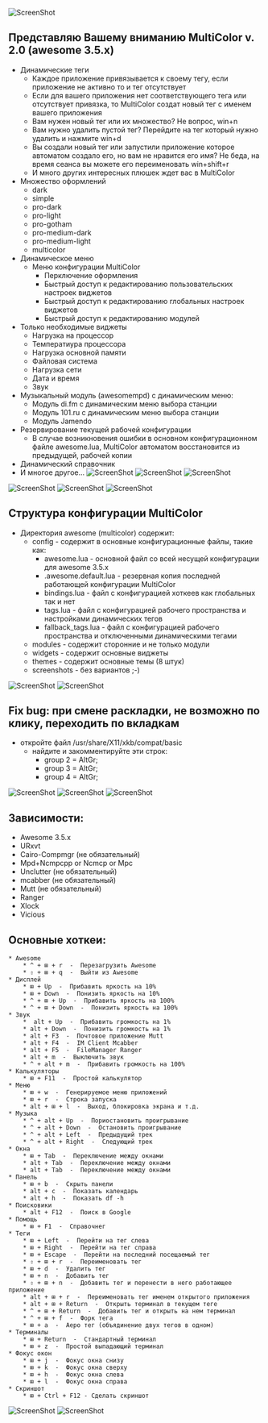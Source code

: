 ![ScreenShot](https://bitbucket.org/enlab/screenshots/raw/master/awesomewm.png)
## Представляю Вашему вниманию MultiColor v. 2.0 (awesome 3.5.x)
* Динамические теги
	* Каждое приложение привязывается к своему тегу, если приложение не активно то и тег отсутствует
	* Если для вашего приложения нет соответствующего тега или отсутствует привязка, то MultiColor создат новый тег с именем вашего приложения
	* Вам нужен новый тег или их множество? Не вопрос, win+n
	* Вам нужно удалить пустой тег? Перейдите на тег который нужно удалить и нажмите win+d
	* Вы создали новый тег или запустили приложение которое автоматом создало его, но вам не нравится его имя? Не беда, на время сеанса вы можете его переименовать win+shift+r
	* И много других интересных плюшек ждет вас в MultiColor
* Множество оформлений
	* dark
	* simple
	* pro-dark
	* pro-light
	* pro-gotham
	* pro-medium-dark
	* pro-medium-light
	* multicolor
* Динамическое меню
	* Меню конфигурации MultiColor
		* Перключение оформления
		* Быстрый доступ к редактированию пользовательских настроек виджетов
		* Быстрый доступ к редактированию глобальных настроек виджетов
		* Быстрый доступ к редактированию модулей
* Только необходимые виджеты
	* Нагрузка на процессор
	* Температиура процессора
	* Нагрузка основной памяти
	* Файловая система
	* Нагрузка сети
	* Дата и время
	* Звук
* Музыкальный модуль (awesomempd) с динамическим меню:
	* Модуль di.fm с динамическим меню выбора станции
	* Модуль 101.ru с динамическим меню выбора станции
	* Модуль Jamendo
* Резервирование текущей рабочей конфигурации
	* В случае возникновения ошибки в основном конфигурационном файле awesome.lua, MultiColor автоматом восстановится из предыдущей, рабочей копии
* Динамический справочник
* И многое другое...
![ScreenShot](https://bitbucket.org/enlab/screenshots/raw/master/2016-03-27-153857_1920x1080_scrot.png)
![ScreenShot](https://bitbucket.org/enlab/screenshots/raw/master/2016-03-27-153943_1920x1080_scrot.png)
![ScreenShot](https://bitbucket.org/enlab/screenshots/raw/master/2016-03-27-153926_1920x1080_scrot.png)

![ScreenShot](https://bitbucket.org/enlab/screenshots/raw/master/2016-03-18-185402_1920x1080_scrot.png)
![ScreenShot](https://bitbucket.org/enlab/screenshots/raw/master/2016-03-18-164408_1920x1080_scrot.png)
![ScreenShot](https://bitbucket.org/enlab/screenshots/raw/master/2016-03-18-164428_1920x1080_scrot.png)

## Структура конфигурации MultiColor
* Директория awesome (multicolor) содержит:
    * config - содержит в основные конфигурационные файлы, такие как:
        * awesome.lua - основной файл со всей несущей конфигурации для awesome 3.5.x
        * .awesome.default.lua - резервная копия последней работающей конфигурации MultiColor
        * bindings.lua - файл с конфигурацией хоткеев как глобальных так и нет
        * tags.lua - файл с конфигурацией рабочего пространства и настройками динамических тегов
        * fallback_tags.lua - файл с конфигурацией рабочего пространства и отключенными динамическими тегами
    * modules - содержит сторонние и не только модули
    * widgets - содержит основные виджеты
    * themes - содержит основные темы (8 штук)
    * screenshots - без вариантов ;-)

![ScreenShot](https://bitbucket.org/enlab/screenshots/raw/master/2016-03-18-164445_1920x1080_scrot.png)
![ScreenShot](https://bitbucket.org/enlab/screenshots/raw/master/2016-03-18-164502_1920x1080_scrot.png)

## Fix bug: при смене раскладки, не возможно по клику, переходить по вкладкам
* откройте файл /usr/share/X11/xkb/compat/basic
	* найдите и закомментируйте эти строк:
	    *  group 2 = AltGr;
	    *  group 3 = AltGr;
	    *  group 4 = AltGr;

![ScreenShot](https://bitbucket.org/enlab/screenshots/raw/master/2016-03-18-164516_1920x1080_scrot.png)
![ScreenShot](https://bitbucket.org/enlab/screenshots/raw/master/2016-03-18-164532_1920x1080_scrot.png)
![ScreenShot](https://bitbucket.org/enlab/screenshots/raw/master/2016-03-18-185033_1920x1080_scrot.png)

## Зависимости:
* Awesome 3.5.x
* URxvt
* Cairo-Compmgr (не обязательный)
* Mpd+Ncmpcpp or Ncmcp or Mpc
* Unclutter (не обязательный)
* mcabber (не обязательный)
* Mutt (не обязательный)
* Ranger
* Xlock
* Vicious

## Основные хоткеи:
	* Awesome
		* ^ + ⊞ + r  -  Перезагрузить Awesome
		* ⇧ + ⊞ + q  -  Выйти из Awesome
	* Дисплей
		* ⊞ + Up  -  Прибавить яркость на 10%
		* ⊞ + Down  -  Понизить яркость на 10%
		* ^ + ⊞ + Up  -  Прибавить яркость на 100%
		* ^ + ⊞ + Down  -  Понизить яркость на 100%
	* Звук
		*  alt + Up  -  Прибавить громкость на 1%
		* alt + Down  -  Понизить громкость на 1%
		* alt + F3  -  Почтовое приложение Mutt
		* alt + F4  -  IM Client Mcabber
		* alt + F5  -  FileManager Ranger
		* alt + m  -  Выключить звук
		* ^ + alt + m  -  Прибавить громкость на 100%
	* Калькуляторы
		* ⊞ + F11  -  Простой калькулятор
	* Меню
		* ⊞ + w  -  Генерируемое меню приложений
		* ⊞ + r  -  Строка запуска
		* alt + ⊞ + l  -  Выход, блокировка экрана и т.д.
	* Музыка
		* ^ + alt + Up  -  Пориостановить проигрывание
		* ^ + alt + Down  -  Остановить проигрывание
		* ^ + alt + Left  -  Предыдущий трек
		* ^ + alt + Right  -  Следующий трек
	* Окна
		* ⊞ + Tab  -  Переключение между окнами
		* alt + Tab  -  Переключение между окнами
		* alt + Tab  -  Переключение между окнами
	* Панель
		* ⊞ + b  -  Скрыть панели
		* alt + c  -  Показать календарь
		* alt + h  -  Показать df -h
	* Поисковики
		* alt + F12  -  Поиск в Google
	* Помощь
		* ⊞ + F1  -  Справочнег
	* Теги
		* ⊞ + Left  -  Перейти на тег слева
		* ⊞ + Right  -  Перейти на тег справа
		* ⊞ + Escape  -  Перейти на последний посещаемый тег
		* ⇧ + ⊞ + r  -  Переименовать тег
		* ⊞ + d  -  Удалить тег
		* ⊞ + n  -  Добавить тег
		* ⇧ + ⊞ + n  -  Добавить тег и перенести в него работающее приложение
		* alt + ⊞ + r  -  Переименовать тег именем открытого приложения
		* alt + ⊞ + Return  -  Открыть терминал в текущем теге
		* ^ + ⊞ + Return  -  Добавить тег и открыть на нем терминал
		* ^ + ⊞ + f  -  Форк тега
		* ⊞ + a  -  Аеро тег (объядинение двух тегов в одном)
	* Терминалы
		* ⊞ + Return  -  Стандартный терминал
		* ⊞ + z  -  Простой выпадающий терминал
	* Фокус окон
		* ⊞ + j  -  Фокус окна снизу
		* ⊞ + k  -  Фокус окна сверху
		* ⊞ + h  -  Фокус окна слева
		* ⊞ + l  -  Фокус окна справа
	* Скриншот
		* ⊞ + Сtrl + F12 - Сделать скриншот

![ScreenShot](https://bitbucket.org/enlab/screenshots/raw/master/2016-03-18-164543_1920x1080_scrot.png)
![ScreenShot](https://bitbucket.org/enlab/screenshots/raw/master/2016-03-18-164559_1920x1080_scrot.png)
